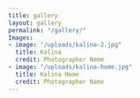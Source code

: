 ```yaml
---
title: gallery
layout: gallery
permalink: "/gallery/"
Images:
- image: "/uploads/kalina-2.jpg"
  title: Kalina
  credit: Photographer Name
- image: "/uploads/kalina-home.jpg"
  title: Kalina Home
  credit: Photographer Name
---
```

